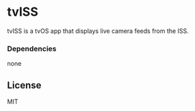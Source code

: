 # tvISS

tvISS is a tvOS app that displays live camera feeds from the ISS.

### Dependencies
 none

License
----

MIT

